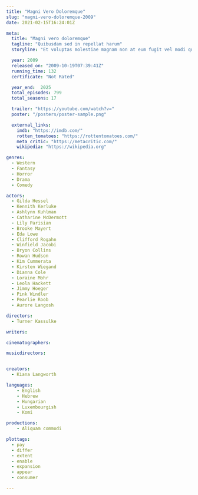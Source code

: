 ```yaml
---
title: "Magni Vero Doloremque"
slug: "magni-vero-doloremque-2009"
date: 2021-02-15T16:24:01Z

meta:
  title: "Magni vero doloremque"
  tagline: "Quibusdam sed in repellat harum"
  storyline: "Et voluptas molestiae magnam non at eum fugit vel modi qui nisi voluptatem non omnis necessitatibus esse delectus quos neque laboriosam facilis"

  year: 2009
  released_on: "2009-10-19T07:39:41Z"
  running_time: 132
  certificate: "Not Rated"

  year_end:  2025
  total_episodes: 799
  total_seasons: 17

  trailer: "https://youtube.com/watch?v="
  poster: "/posters/poster-sample.png"

  external_links:
    imdb: "https://imdb.com/"
    rotten_tomatoes: "https://rottentomatoes.com/"
    meta_critic: "https://metacritic.com/"
    wikipedia: "https://wikipedia.org"

genres:
  - Western
  - Fantasy
  - Horror
  - Drama
  - Comedy

actors:
  - Gilda Hessel
  - Kennith Kerluke
  - Ashlynn Kuhlman
  - Catharine McDermott
  - Lily Parisian
  - Brooke Mayert
  - Eda Lowe
  - Clifford Rogahn
  - Winfield Jacobi
  - Bryon Collins
  - Rowan Hudson
  - Kim Cummerata
  - Kirsten Wiegand
  - Dianna Cole
  - Loraine Mohr
  - Leola Hackett
  - Jimmy Hoeger
  - Pink Windler
  - Pearlie Roob
  - Aurore Langosh

directors:
  - Turner Kassulke

writers:

cinematographers:

musicdirectors:


creators:
  - Kiana Langworth

languages:
    - English
    - Hebrew
    - Hungarian
    - Luxembourgish
    - Komi

productions:
    - Aliquam commodi

plottags:
  - pay
  - differ
  - extent
  - enable
  - expansion
  - appear
  - consumer

---
```


